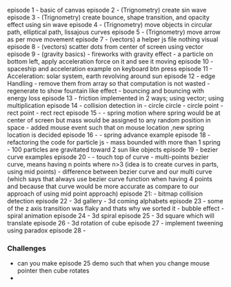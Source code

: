 episode 1 - basic of canvas
episode 2 - (Trignometry) create sin wave
episode 3 - (Trignometry) create bounce, shape transition, and opacity effect using sin wave
episode 4 - (Trignometry) move objects in circular path, elliptical path, lissajous curves
episode 5 - (Trignometry) move arrow as per move movement
episode 7 - (vectors) a helper js file nothing visual
episode 8 - (vectors) scatter dots from center of screen using vector
episode 9 - (gravity basics)
    - fireworks with gravity effect
    - a particle on bottom left, apply acceleration force on it and see it moving
episode 10 - spaceship and acceleration example on keyboard btn press
episode 11 - Acceleration: solar system, earth revolving around sun
episode 12 - edge Handling 
    - remove them from array so that computation is not wasted
    - regenerate to show fountain like effect
    - bouncing and bouncing with energy loss
episode 13 - friction implemented in 2 ways; using vector; using multiplication
episode 14 - collision detection in 
    - circle circle
    - circle point
    - rect point
    - rect rect 
episode 15 - 
    - spring motion where spring would be at center of screen but mass would be assigned to any random position in space
    - added mouse event such that on mouse location ,new spring location is decided 
episode 16 -
    - spring advance example
episode 18 - refactoring the code for particle js
    - mass bounded with more than 1 spring
    - 100 particles are gravitated toward 2 sun like objects
episode 19 - bezier curve examples
episode 20 - 
    - touch top of curve
    - multi-points bezier curve, means having n points where n>3 (idea is to create curves in parts, using mid points)
    - difference between bezier curve and our multi curve (which says that always use bezier curve 
    function when having 4 points and because that curve would be more accurate as compare to our approach of using mid
    point approach)
episode 21:
    - bitmap collision detection
episode 22
    - 3d gallery
    - 3d coming alphabets
episode 23
    - some of the z axis transition was flaky and thats why we sorted it
    - bubble effect
    - spiral animation
episode 24
    - 3d spiral
episode 25
    - 3d square which will translate
episode 26
    - 3d rotation of cube
episode 27
    - implement tweening using paradox 
episode 28
    - 

### Challenges
- can you make episode 25 demo such that when you change mouse pointer then cube rotates
- 

